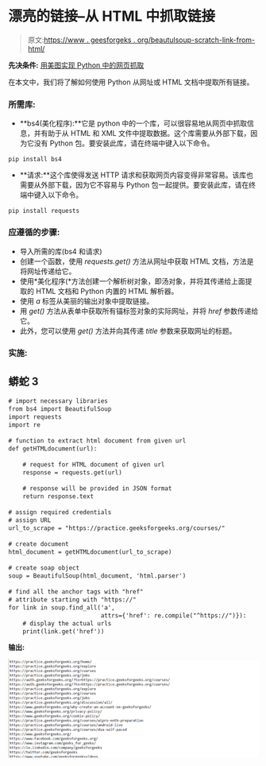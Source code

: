 # 漂亮的链接–从 HTML 中抓取链接

> 原文:[https://www . geesforgeks . org/beautulsoup-scratch-link-from-html/](https://www.geeksforgeeks.org/beautifulsoup-scraping-link-from-html/)

**先决条件:** [用美图实现 Python 中的网页抓取](https://www.geeksforgeeks.org/implementing-web-scraping-python-beautiful-soup/)

在本文中，我们将了解如何使用 Python 从网址或 HTML 文档中提取所有链接。

### **所需库:**

*   **bs4(美化程序):**它是 python 中的一个库，可以很容易地从网页中抓取信息，并有助于从 HTML 和 XML 文件中提取数据。这个库需要从外部下载，因为它没有 Python 包。要安装此库，请在终端中键入以下命令。

```
pip install bs4
```

*   **请求:**这个库使得发送 HTTP 请求和获取网页内容变得非常容易。该库也需要从外部下载，因为它不容易与 Python 包一起提供。要安装此库，请在终端中键入以下命令。

```
pip install requests
```

### 应遵循的步骤:

*   导入所需的库(bs4 和请求)
*   创建一个函数，使用 *requests.get()* 方法从网址中获取 HTML 文档，方法是将网址传递给它。
*   使用*美化程序(*方法创建一个解析树对象，即汤对象，并将其传递给上面提取的 HTML 文档和 Python 内置的 HTML 解析器。
*   使用 *a* 标签从美丽的输出对象中提取链接。
*   用 *get()* 方法从表单中获取所有锚标签对象的实际网址，并将 *href* 参数传递给它。
*   此外，您可以使用 *get()* 方法并向其传递 *title* 参数来获取网址的标题。

### 实施:

## 蟒蛇 3

```
# import necessary libraries
from bs4 import BeautifulSoup
import requests
import re

# function to extract html document from given url
def getHTMLdocument(url):

    # request for HTML document of given url
    response = requests.get(url)

    # response will be provided in JSON format
    return response.text

# assign required credentials
# assign URL
url_to_scrape = "https://practice.geeksforgeeks.org/courses/"

# create document
html_document = getHTMLdocument(url_to_scrape)

# create soap object
soup = BeautifulSoup(html_document, 'html.parser')

# find all the anchor tags with "href" 
# attribute starting with "https://"
for link in soup.find_all('a', 
                          attrs={'href': re.compile("^https://")}):
    # display the actual urls
    print(link.get('href'))  
```

**输出:**

![](img/85dec2d576b617cc4ec8585931371af5.png)